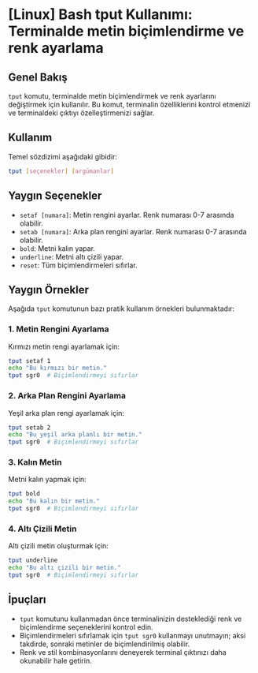 # [Linux] Bash tput Kullanımı: Terminalde metin biçimlendirme ve renk ayarlama

## Genel Bakış
`tput` komutu, terminalde metin biçimlendirmek ve renk ayarlarını değiştirmek için kullanılır. Bu komut, terminalin özelliklerini kontrol etmenizi ve terminaldeki çıktıyı özelleştirmenizi sağlar.

## Kullanım
Temel sözdizimi aşağıdaki gibidir:

```bash
tput [seçenekler] [argümanlar]
```

## Yaygın Seçenekler
- `setaf [numara]`: Metin rengini ayarlar. Renk numarası 0-7 arasında olabilir.
- `setab [numara]`: Arka plan rengini ayarlar. Renk numarası 0-7 arasında olabilir.
- `bold`: Metni kalın yapar.
- `underline`: Metni altı çizili yapar.
- `reset`: Tüm biçimlendirmeleri sıfırlar.

## Yaygın Örnekler
Aşağıda `tput` komutunun bazı pratik kullanım örnekleri bulunmaktadır:

### 1. Metin Rengini Ayarlama
Kırmızı metin rengi ayarlamak için:

```bash
tput setaf 1
echo "Bu kırmızı bir metin."
tput sgr0  # Biçimlendirmeyi sıfırlar
```

### 2. Arka Plan Rengini Ayarlama
Yeşil arka plan rengi ayarlamak için:

```bash
tput setab 2
echo "Bu yeşil arka planlı bir metin."
tput sgr0  # Biçimlendirmeyi sıfırlar
```

### 3. Kalın Metin
Metni kalın yapmak için:

```bash
tput bold
echo "Bu kalın bir metin."
tput sgr0  # Biçimlendirmeyi sıfırlar
```

### 4. Altı Çizili Metin
Altı çizili metin oluşturmak için:

```bash
tput underline
echo "Bu altı çizili bir metin."
tput sgr0  # Biçimlendirmeyi sıfırlar
```

## İpuçları
- `tput` komutunu kullanmadan önce terminalinizin desteklediği renk ve biçimlendirme seçeneklerini kontrol edin.
- Biçimlendirmeleri sıfırlamak için `tput sgr0` kullanmayı unutmayın; aksi takdirde, sonraki metinler de biçimlendirilmiş olabilir.
- Renk ve stil kombinasyonlarını deneyerek terminal çıktınızı daha okunabilir hale getirin.